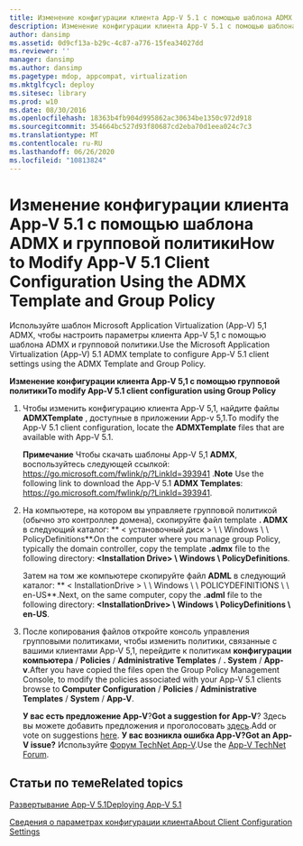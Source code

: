 ```yaml
---
title: Изменение конфигурации клиента App-V 5.1 с помощью шаблона ADMX и групповой политики
description: Изменение конфигурации клиента App-V 5.1 с помощью шаблона ADMX и групповой политики
author: dansimp
ms.assetid: 0d9cf13a-b29c-4c87-a776-15fea34027dd
ms.reviewer: ''
manager: dansimp
ms.author: dansimp
ms.pagetype: mdop, appcompat, virtualization
ms.mktglfcycl: deploy
ms.sitesec: library
ms.prod: w10
ms.date: 08/30/2016
ms.openlocfilehash: 18363b4fb904d995862ac30634be1350c972d918
ms.sourcegitcommit: 354664bc527d93f80687cd2eba70d1eea024c7c3
ms.translationtype: MT
ms.contentlocale: ru-RU
ms.lasthandoff: 06/26/2020
ms.locfileid: "10813824"
---
```

# <span data-ttu-id="2d291-103">Изменение конфигурации клиента App-V 5.1 с помощью шаблона ADMX и групповой политики</span><span class="sxs-lookup"><span data-stu-id="2d291-103">How to Modify App-V 5.1 Client Configuration Using the ADMX Template and Group Policy</span></span>


<span data-ttu-id="2d291-104">Используйте шаблон Microsoft Application Virtualization (App-V) 5,1 ADMX, чтобы настроить параметры клиента App-V 5,1 с помощью шаблона ADMX и групповой политики.</span><span class="sxs-lookup"><span data-stu-id="2d291-104">Use the Microsoft Application Virtualization (App-V) 5.1 ADMX template to configure App-V 5.1 client settings using the ADMX Template and Group Policy.</span></span>

**<span data-ttu-id="2d291-105">Изменение конфигурации клиента App-V 5,1 с помощью групповой политики</span><span class="sxs-lookup"><span data-stu-id="2d291-105">To modify App-V 5.1 client configuration using Group Policy</span></span>**

1.  <span data-ttu-id="2d291-106">Чтобы изменить конфигурацию клиента App-V 5,1, найдите файлы **ADMXTemplate** , доступные в приложении App-v 5,1.</span><span class="sxs-lookup"><span data-stu-id="2d291-106">To modify the App-V 5.1 client configuration, locate the **ADMXTemplate** files that are available with App-V 5.1.</span></span>

    <span data-ttu-id="2d291-107">**Примечание**  Чтобы скачать шаблоны App-V 5,1 **ADMX**, воспользуйтесь следующей ссылкой: <https://go.microsoft.com/fwlink/p/?LinkId=393941> .</span><span class="sxs-lookup"><span data-stu-id="2d291-107">**Note** Use the following link to download the App-V 5.1 **ADMX Templates**: <https://go.microsoft.com/fwlink/p/?LinkId=393941>.</span></span>

     

2.  <span data-ttu-id="2d291-108">На компьютере, на котором вы управляете групповой политикой (обычно это контроллер домена), скопируйте файл template **. ADMX** в следующий каталог: \*\* &lt; установочный диск &gt; \ \ Windows \ \ PolicyDefinitions\*\*.</span><span class="sxs-lookup"><span data-stu-id="2d291-108">On the computer where you manage group Policy, typically the domain controller, copy the template **.admx** file to the following directory: **&lt;Installation Drive&gt; \\ Windows \\ PolicyDefinitions**.</span></span>

    <span data-ttu-id="2d291-109">Затем на том же компьютере скопируйте файл **ADML** в следующий каталог: \*\* &lt; InstallationDrive &gt; \ \ Windows \ \ POLICYDEFINITIONS \ \ en-US\*\*.</span><span class="sxs-lookup"><span data-stu-id="2d291-109">Next, on the same computer, copy the **.adml** file to the following directory: **&lt;InstallationDrive&gt; \\ Windows \\ PolicyDefinitions \\ en-US**.</span></span>

3.  <span data-ttu-id="2d291-110">После копирования файлов откройте консоль управления групповыми политиками, чтобы изменить политики, связанные с вашими клиентами App-V 5,1, перейдите к политикам **конфигурации компьютера**  /  **Policies**  /  **Administrative Templates**  /  **. System**  /  **App-v**.</span><span class="sxs-lookup"><span data-stu-id="2d291-110">After you have copied the files open the Group Policy Management Console, to modify the policies associated with your App-V 5.1 clients browse to **Computer Configuration** / **Policies** / **Administrative Templates** / **System** / **App-V**.</span></span>

    <span data-ttu-id="2d291-111">**У вас есть предложение App-V**?</span><span class="sxs-lookup"><span data-stu-id="2d291-111">**Got a suggestion for App-V**?</span></span> <span data-ttu-id="2d291-112">Здесь вы можете добавить предложения и проголосовать [здесь](http://appv.uservoice.com/forums/280448-microsoft-application-virtualization).</span><span class="sxs-lookup"><span data-stu-id="2d291-112">Add or vote on suggestions [here](http://appv.uservoice.com/forums/280448-microsoft-application-virtualization).</span></span> **<span data-ttu-id="2d291-113">У вас возникла ошибка App-V?</span><span class="sxs-lookup"><span data-stu-id="2d291-113">Got an App-V issue?</span></span>** <span data-ttu-id="2d291-114">Используйте [Форум TechNet App-V](https://social.technet.microsoft.com/Forums/home?forum=mdopappv).</span><span class="sxs-lookup"><span data-stu-id="2d291-114">Use the [App-V TechNet Forum](https://social.technet.microsoft.com/Forums/home?forum=mdopappv).</span></span>

## <span data-ttu-id="2d291-115">Статьи по теме</span><span class="sxs-lookup"><span data-stu-id="2d291-115">Related topics</span></span>


[<span data-ttu-id="2d291-116">Развертывание App-V 5.1</span><span class="sxs-lookup"><span data-stu-id="2d291-116">Deploying App-V 5.1</span></span>](deploying-app-v-51.md)

[<span data-ttu-id="2d291-117">Сведения о параметрах конфигурации клиента</span><span class="sxs-lookup"><span data-stu-id="2d291-117">About Client Configuration Settings</span></span>](about-client-configuration-settings51.md)

 

 





